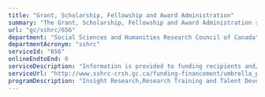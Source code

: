 ```yaml
---
title: "Grant, Scholarship, Fellowship and Award Administration"
summary: "The Grant, Scholarship, Fellowship and Award Administration service from Social Sciences and Humanities Research Council of Canada is not available end-to-end online, according to the GC Service Inventory."
url: "gc/sshrc/656"
department: "Social Sciences and Humanities Research Council of Canada"
departmentAcronym: "sshrc"
serviceId: "656"
onlineEndtoEnd: 0
serviceDescription: "Information is provided to funding recipients and/or administering institutions regarding financial payments and transfers, notification of changes to funding status, information on financial monitoring, and other post-award administration activities. Information is also provided to administering institutions regarding decisions on the status of surplus funding. Responses are provided to inquiries from funding recipients for information, guidance and advice related to grants, scholarship and fellowship administration, including information on financial reporting requirements, changes to the funding status of recipients and requirements related to financial monitoring activities. Financial information from successful applicants is received, either directly from the successful applicants or from SSHRC's research funding programs. Responses to requests for changes to the status of funding (i.e. requests for extensions, early terminations or leave of/from funding tenure) are also provided, and related processes are undertaken to respond to these requests, as needed. Responses are provided to enquiries from funding recipients regarding regulations on the use of grant funds, including information, guidance and advice related to the appropriate use of funds."
serviceUrl: "http://www.sshrc-crsh.gc.ca/funding-financement/umbrella_programs-programme_cadre/talent-eng.aspx"
programDescription: "Insight Research,Research Training and Talent Development,Research Partnerships,New Frontiers in Research Fund,Research Support Fund"
---
```

